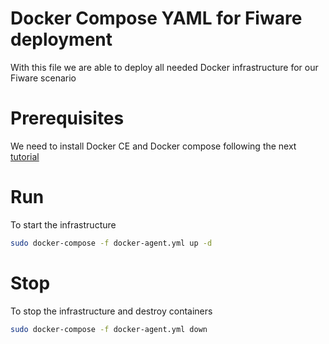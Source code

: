 # Docker Compose YAML for Fiware deployment
With this file we are able to deploy all needed Docker infrastructure for our Fiware scenario

# Prerequisites 
We need to install Docker CE and Docker compose following the next [tutorial](https://docs.docker.com/install/linux/docker-ce/ubuntu/#install-docker-ce)

# Run 
To start the infrastructure
```bash
sudo docker-compose -f docker-agent.yml up -d 
```
# Stop
To stop the infrastructure and destroy containers
```bash
sudo docker-compose -f docker-agent.yml down
```
